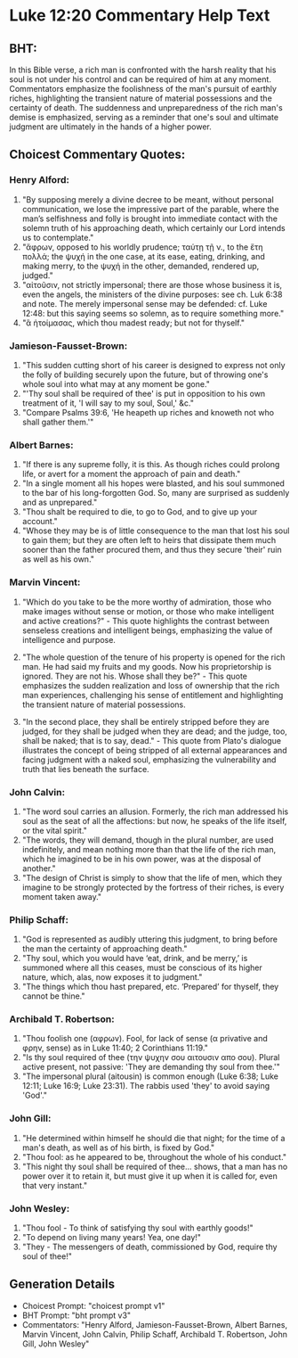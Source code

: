 # Luke 12:20 Commentary Help Text

## BHT:
In this Bible verse, a rich man is confronted with the harsh reality that his soul is not under his control and can be required of him at any moment. Commentators emphasize the foolishness of the man's pursuit of earthly riches, highlighting the transient nature of material possessions and the certainty of death. The suddenness and unpreparedness of the rich man's demise is emphasized, serving as a reminder that one's soul and ultimate judgment are ultimately in the hands of a higher power.

## Choicest Commentary Quotes:
### Henry Alford:
1. "By supposing merely a divine decree to be meant, without personal communication, we lose the impressive part of the parable, where the man’s selfishness and folly is brought into immediate contact with the solemn truth of his approaching death, which certainly our Lord intends us to contemplate."
2. "ἄφρων, opposed to his worldly prudence; ταύτῃ τῇ ν., to the ἔτη πολλά; the ψυχή in the one case, at its ease, eating, drinking, and making merry, to the ψυχή in the other, demanded, rendered up, judged."
3. "αἰτοῦσιν, not strictly impersonal; there are those whose business it is, even the angels, the ministers of the divine purposes: see ch. Luk 6:38 and note. The merely impersonal sense may be defended: cf. Luke 12:48: but this saying seems so solemn, as to require something more."
4. "ἃ ἡτοίμασας, which thou madest ready; but not for thyself."

### Jamieson-Fausset-Brown:
1. "This sudden cutting short of his career is designed to express not only the folly of building securely upon the future, but of throwing one's whole soul into what may at any moment be gone."
2. "'Thy soul shall be required of thee' is put in opposition to his own treatment of it, 'I will say to my soul, Soul,' &c."
3. "Compare Psalms 39:6, 'He heapeth up riches and knoweth not who shall gather them.'"

### Albert Barnes:
1. "If there is any supreme folly, it is this. As though riches could prolong life, or avert for a moment the approach of pain and death."
2. "In a single moment all his hopes were blasted, and his soul summoned to the bar of his long-forgotten God. So, many are surprised as suddenly and as unprepared."
3. "Thou shalt be required to die, to go to God, and to give up your account."
4. "Whose they may be is of little consequence to the man that lost his soul to gain them; but they are often left to heirs that dissipate them much sooner than the father procured them, and thus they secure 'their' ruin as well as his own."

### Marvin Vincent:
1. "Which do you take to be the more worthy of admiration, those who make images without sense or motion, or those who make intelligent and active creations?" - This quote highlights the contrast between senseless creations and intelligent beings, emphasizing the value of intelligence and purpose.

2. "The whole question of the tenure of his property is opened for the rich man. He had said my fruits and my goods. Now his proprietorship is ignored. They are not his. Whose shall they be?" - This quote emphasizes the sudden realization and loss of ownership that the rich man experiences, challenging his sense of entitlement and highlighting the transient nature of material possessions.

3. "In the second place, they shall be entirely stripped before they are judged, for they shall be judged when they are dead; and the judge, too, shall be naked; that is to say, dead." - This quote from Plato's dialogue illustrates the concept of being stripped of all external appearances and facing judgment with a naked soul, emphasizing the vulnerability and truth that lies beneath the surface.

### John Calvin:
1. "The word soul carries an allusion. Formerly, the rich man addressed his soul as the seat of all the affections: but now, he speaks of the life itself, or the vital spirit."
2. "The words, they will demand, though in the plural number, are used indefinitely, and mean nothing more than that the life of the rich man, which he imagined to be in his own power, was at the disposal of another."
3. "The design of Christ is simply to show that the life of men, which they imagine to be strongly protected by the fortress of their riches, is every moment taken away."

### Philip Schaff:
1. "God is represented as audibly uttering this judgment, to bring before the man the certainty of approaching death."
2. "Thy soul, which you would have ‘eat, drink, and be merry,’ is summoned where all this ceases, must be conscious of its higher nature, which, alas, now exposes it to judgment."
3. "The things which thou hast prepared, etc. ‘Prepared’ for thyself, they cannot be thine."

### Archibald T. Robertson:
1. "Thou foolish one (αφρων). Fool, for lack of sense (α privative and φρην, sense) as in Luke 11:40; 2 Corinthians 11:19."
2. "Is thy soul required of thee (την ψυχην σου αιτουσιν απο σου). Plural active present, not passive: 'They are demanding thy soul from thee.'"
3. "The impersonal plural (aitousin) is common enough (Luke 6:38; Luke 12:11; Luke 16:9; Luke 23:31). The rabbis used 'they' to avoid saying 'God'."

### John Gill:
1. "He determined within himself he should die that night; for the time of a man's death, as well as of his birth, is fixed by God." 
2. "Thou fool: as he appeared to be, throughout the whole of his conduct." 
3. "This night thy soul shall be required of thee... shows, that a man has no power over it to retain it, but must give it up when it is called for, even that very instant."

### John Wesley:
1. "Thou fool - To think of satisfying thy soul with earthly goods!"
2. "To depend on living many years! Yea, one day!"
3. "They - The messengers of death, commissioned by God, require thy soul of thee!"


## Generation Details
- Choicest Prompt: "choicest prompt v1"
- BHT Prompt: "bht prompt v3"
- Commentators: "Henry Alford, Jamieson-Fausset-Brown, Albert Barnes, Marvin Vincent, John Calvin, Philip Schaff, Archibald T. Robertson, John Gill, John Wesley"
